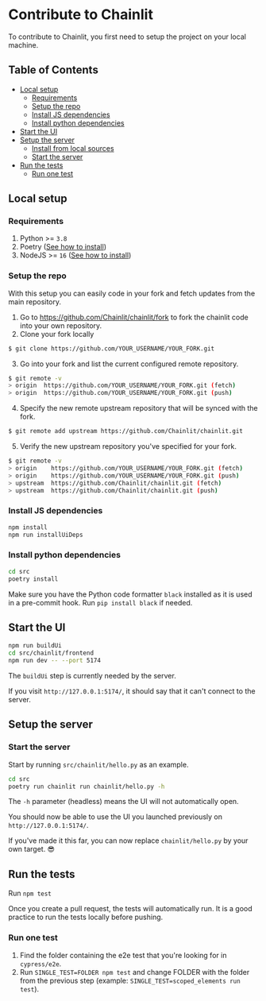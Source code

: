 # Contribute to Chainlit

To contribute to Chainlit, you first need to setup the project on your local machine.

## Table of Contents
<!--
Generated using https://ecotrust-canada.github.io/markdown-toc/.
I've copy/pasted the whole document there, without the previous two headings.
-->

- [Local setup](#local-setup)
  * [Requirements](#requirements)
  * [Setup the repo](#setup-the-repo)
  * [Install JS dependencies](#install-js-dependencies)
  * [Install python dependencies](#install-python-dependencies)
- [Start the UI](#start-the-ui)
- [Setup the server](#setup-the-server)
  * [Install from local sources](#install-from-local-sources)
  * [Start the server](#start-the-server)
- [Run the tests](#run-the-tests)
  * [Run one test](#run-one-test)

## Local setup

### Requirements

1. Python >= `3.8` 
2. Poetry ([See how to install](https://python-poetry.org/docs/#installation))
3. NodeJS >= `16` ([See how to install](https://nodejs.org/en/download))


### Setup the repo

With this setup you can easily code in your fork and fetch updates from the main repository.

1. Go to https://github.com/Chainlit/chainlit/fork to fork the chainlit code into your own repository.
2. Clone your fork locally
```sh
$ git clone https://github.com/YOUR_USERNAME/YOUR_FORK.git
```
3. Go into your fork and list the current configured remote repository.
```sh
$ git remote -v
> origin  https://github.com/YOUR_USERNAME/YOUR_FORK.git (fetch)
> origin  https://github.com/YOUR_USERNAME/YOUR_FORK.git (push) 
```
4. Specify the new remote upstream repository that will be synced with the fork.
```sh
$ git remote add upstream https://github.com/Chainlit/chainlit.git
```
5. Verify the new upstream repository you've specified for your fork.
```sh
$ git remote -v
> origin    https://github.com/YOUR_USERNAME/YOUR_FORK.git (fetch)
> origin    https://github.com/YOUR_USERNAME/YOUR_FORK.git (push)
> upstream  https://github.com/Chainlit/chainlit.git (fetch)
> upstream  https://github.com/Chainlit/chainlit.git (push)
```

### Install JS dependencies

```sh
npm install
npm run installUiDeps
```

### Install python dependencies

```sh
cd src
poetry install
```

Make sure you have the Python code formatter `black` installed as it is used in a pre-commit hook. Run `pip install black` if needed.

## Start the UI

```sh
npm run buildUi
cd src/chainlit/frontend
npm run dev -- --port 5174
```

The `buildUi` step is currently needed by the server.

If you visit `http://127.0.0.1:5174/`, it should say that it can't connect to the server.

## Setup the server

### Start the server

Start by running `src/chainlit/hello.py` as an example.

```sh
cd src
poetry run chainlit run chainlit/hello.py -h
```

The `-h` parameter (headless) means the UI will not automatically open.

You should now be able to use the UI you launched previously on `http://127.0.0.1:5174/`.

If you've made it this far, you can now replace `chainlit/hello.py` by your own target. 😎

## Run the tests

Run `npm test`

Once you create a pull request, the tests will automatically run. It is a good practice to run the tests locally before pushing.

### Run one test

1. Find the folder containing the e2e test that you're looking for in `cypress/e2e`.
2. Run `SINGLE_TEST=FOLDER npm test` and change FOLDER with the folder from the previous step (example: `SINGLE_TEST=scoped_elements run test`).
